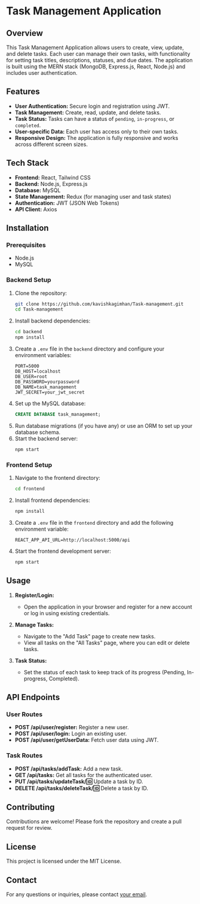 # Task Management Application

## Overview
This Task Management Application allows users to create, view, update, and delete tasks. Each user can manage their own tasks, with functionality for setting task titles, descriptions, statuses, and due dates. The application is built using the MERN stack (MongoDB, Express.js, React, Node.js) and includes user authentication.

## Features
- **User Authentication:** Secure login and registration using JWT.
- **Task Management:** Create, read, update, and delete tasks.
- **Task Status:** Tasks can have a status of `pending`, `in-progress`, or `completed`.
- **User-specific Data:** Each user has access only to their own tasks.
- **Responsive Design:** The application is fully responsive and works across different screen sizes.

## Tech Stack
- **Frontend:** React, Tailwind CSS
- **Backend:** Node.js, Express.js
- **Database:** MySQL
- **State Management:** Redux (for managing user and task states)
- **Authentication:** JWT (JSON Web Tokens)
- **API Client:** Axios

## Installation

### Prerequisites
- Node.js
- MySQL

### Backend Setup
1. Clone the repository:
    ```bash
    git clone https://github.com/kavishkagimhan/Task-management.git
    cd Task-management
    ```
2. Install backend dependencies:
    ```bash
    cd backend
    npm install
    ```
3. Create a `.env` file in the `backend` directory and configure your environment variables:
    ```env
    PORT=5000
    DB_HOST=localhost
    DB_USER=root
    DB_PASSWORD=yourpassword
    DB_NAME=task_management
    JWT_SECRET=your_jwt_secret
    ```
4. Set up the MySQL database:
    ```sql
    CREATE DATABASE task_management;
    ```
5. Run database migrations (if you have any) or use an ORM to set up your database schema.
6. Start the backend server:
    ```bash
    npm start
    ```

### Frontend Setup
1. Navigate to the frontend directory:
    ```bash
    cd frontend
    ```
2. Install frontend dependencies:
    ```bash
    npm install
    ```
3. Create a `.env` file in the `frontend` directory and add the following environment variable:
    ```env
    REACT_APP_API_URL=http://localhost:5000/api
    ```
4. Start the frontend development server:
    ```bash
    npm start
    ```

## Usage

1. **Register/Login:**
   - Open the application in your browser and register for a new account or log in using existing credentials.
   
2. **Manage Tasks:**
   - Navigate to the "Add Task" page to create new tasks.
   - View all tasks on the "All Tasks" page, where you can edit or delete tasks.
   
3. **Task Status:**
   - Set the status of each task to keep track of its progress (Pending, In-progress, Completed).

## API Endpoints

### User Routes
- **POST /api/user/register:** Register a new user.
- **POST /api/user/login:** Login an existing user.
- **POST /api/user/getUserData:** Fetch user data using JWT.

### Task Routes
- **POST /api/tasks/addTask:** Add a new task.
- **GET /api/tasks:** Get all tasks for the authenticated user.
- **PUT /api/tasks/updateTask/:id:** Update a task by ID.
- **DELETE /api/tasks/deleteTask/:id:** Delete a task by ID.

## Contributing
Contributions are welcome! Please fork the repository and create a pull request for review.

## License
This project is licensed under the MIT License.

## Contact
For any questions or inquiries, please contact [your email](mailto:kavishkagimhan23@gmail.com).
